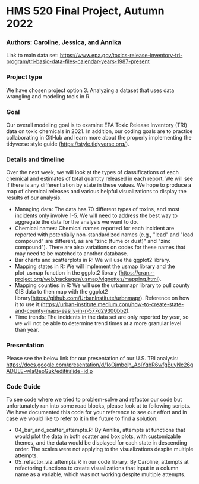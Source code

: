 # HMS 520 Final Project, Autumn 2022
### Authors: Caroline, Jessica, and Annika
 
Link to main data set: https://www.epa.gov/toxics-release-inventory-tri-program/tri-basic-data-files-calendar-years-1987-present

### Project type
We have chosen project option 3. Analyzing a dataset that uses data wrangling and modeling tools in R.

### Goal
Our overall modeling goal is to examine EPA Toxic Release Inventory (TRI) data on toxic chemicals in 2021. In addition, our coding goals are to practice collaborating in GitHub
and learn more about the properly implementing the tidyverse style guide (https://style.tidyverse.org/).

### Details and timeline
Over the next week, we will look at the types of classifications of each chemical and estimates of total quantity released in each report. We will see if there is any 
differentiation by state in these values. We hope to produce a map of chemical releases and various helpful visualizations to display the results of our analysis.

* Managing data: The data has 70 different types of toxins, and most incidents only involve 1-5. We will need to address the best way to aggregate the data for the analysis we want to do. 
* Chemical names: Chemical names reported for each incident are reported with potentially non-standardized names (e.g., "lead" and "lead compound" are different, as are "zinc (fume or dust)" and "zinc compound"). There are also variations on codes for these names that may need to be matched to another database.
* Bar charts and scatterplots in R: We will use the ggplot2 library.
* Mapping states in R: We will implement the usmap library and the plot_usmap function in the ggplot2 library (https://cran.r-project.org/web/packages/usmap/vignettes/mapping.html). 
* Mapping counties in R: We will use the urbanmapr library to pull county GIS data to then map with the ggplot2 library(https://github.com/UrbanInstitute/urbnmapr). Reference on how it to use it:(https://urban-institute.medium.com/how-to-create-state-and-county-maps-easily-in-r-577d29300bb2).
* Time trends: The incidents in the data set are only reported by year, so we will not be able to determine trend times at a more granular level than year.

### Presentation
Please see the below link for our presentation of our U.S. TRI analysis:
https://docs.google.com/presentation/d/1oOjmbojh_AoIYqbR6wfgBuyNc26gADULE-wIaQeoGuk/edit#slide=id.p

### Code Guide


To see code where we tried to problem-solve and refactor our code but unfortunately ran into some road blocks, please look at to following scripts. We have documented this code for your reference to see our effort and in case we would like to refer to it in the future to find a solution:
* 04_bar_and_scatter_attempts.R: By Annika, attempts at functions that would plot the data in both scatter and box plots, with customizable themes, and the data would be displayed for each state in descending order. The scales were not applying to the visualizations despite multiple attempts.
* 05_refactor_viz_attempts.R in our code library: By Caroline, attempts at refactoring functions to create visualizations that input in a column name as a variable, which was not working despite multiple attempts.
